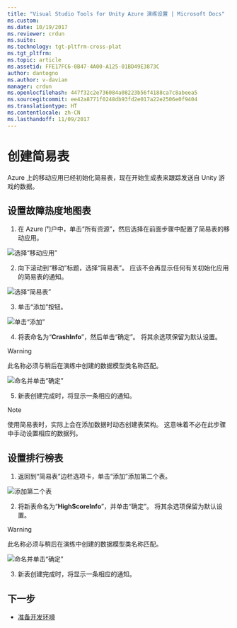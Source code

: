 ```yaml
---
title: "Visual Studio Tools for Unity Azure 演练设置 | Microsoft Docs"
ms.custom: 
ms.date: 10/19/2017
ms.reviewer: crdun
ms.suite: 
ms.technology: tgt-pltfrm-cross-plat
ms.tgt_pltfrm: 
ms.topic: article
ms.assetid: FFE17FC6-0B47-4A00-A125-01BD49E3873C
author: dantogno
ms.author: v-davian
manager: crdun
ms.openlocfilehash: 447f32c2e736084a08223b56f4188ca7c8abeea5
ms.sourcegitcommit: ee42a8771f0248db93fd2e017a22e2506e0f9404
ms.translationtype: HT
ms.contentlocale: zh-CN
ms.lasthandoff: 11/09/2017
---
```

# <a name="create-easy-tables"></a>创建简易表

Azure 上的移动应用已经初始化简易表，现在开始生成表来跟踪发送自 Unity 游戏的数据。

## <a name="setup-the-crash-heatmap-table"></a>设置故障热度地图表

1. 在 Azure 门户中，单击“所有资源”，然后选择在前面步骤中配置了简易表的移动应用。

  ![选择“移动应用”](media/vstu_azure-setup-table-schema-image1.png)

2. 向下滚动到“移动”标题，选择“简易表”。 应该不会再显示任何有关初始化应用的简易表的通知。  

  ![选择“简易表”](media/vstu_azure-setup-table-schema-image2.png)

3. 单击“添加”按钮。

  ![单击“添加”](media/vstu_azure-setup-table-schema-image3.png)

4. 将表命名为“**CrashInfo**”，然后单击“确定”。 将其余选项保留为默认设置。

  > [!WARNING]
  > 此名称必须与稍后在演练中创建的数据模型类名称匹配。

  ![命名并单击“确定”](media/vstu_azure-setup-table-schema-image4.png)

5. 新表创建完成时，将显示一条相应的通知。

> [!NOTE]
> 使用简易表时，实际上会在添加数据时动态创建表架构。 这意味着不必在此步骤中手动设置相应的数据列。

## <a name="setup-the-leaderboard-table"></a>设置排行榜表

1. 返回到“简易表”边栏选项卡，单击“添加”添加第二个表。

  ![添加第二个表](media/vstu_azure-setup-table-schema-image10.png)

2. 将新表命名为“**HighScoreInfo**”，并单击“确定”。 将其余选项保留为默认设置。

  > [!WARNING]
  > 此名称必须与稍后在演练中创建的数据模型类名称匹配。

  ![命名并单击“确定”](media/vstu_azure-setup-table-schema-image11.png)

3. 新表创建完成时，将显示一条相应的通知。


## <a name="next-step"></a>下一步

* [准备开发环境](visual-studio-tools-for-unity-azure-prepare.md)
